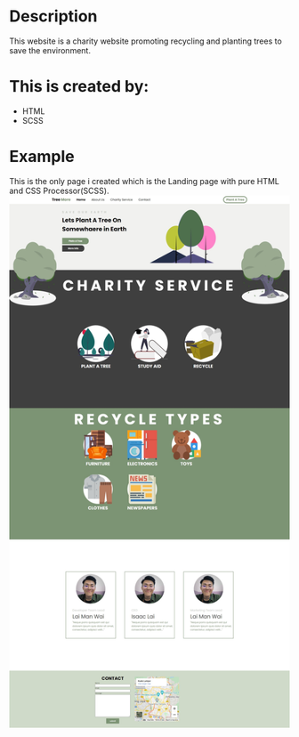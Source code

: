 # Description
This website is a charity website promoting recycling and planting trees to save the environment.

# This is created by:
* HTML
* SCSS

# Example
This is the only page i created which is the Landing page with pure HTML and CSS Processor(SCSS).
![It's a Screenshot of the example output](https://github.com/varManWai/Static-TreeMore_Charity/blob/master/assest/github%20example.jpeg)
